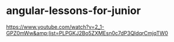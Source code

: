 # angular-lessons-for-junior
https://www.youtube.com/watch?v=2_1-GPZ0mWw&amp;list=PLPGKJ2Bo5ZXMEsn0c7dP3QIdqrCmjqTW0
